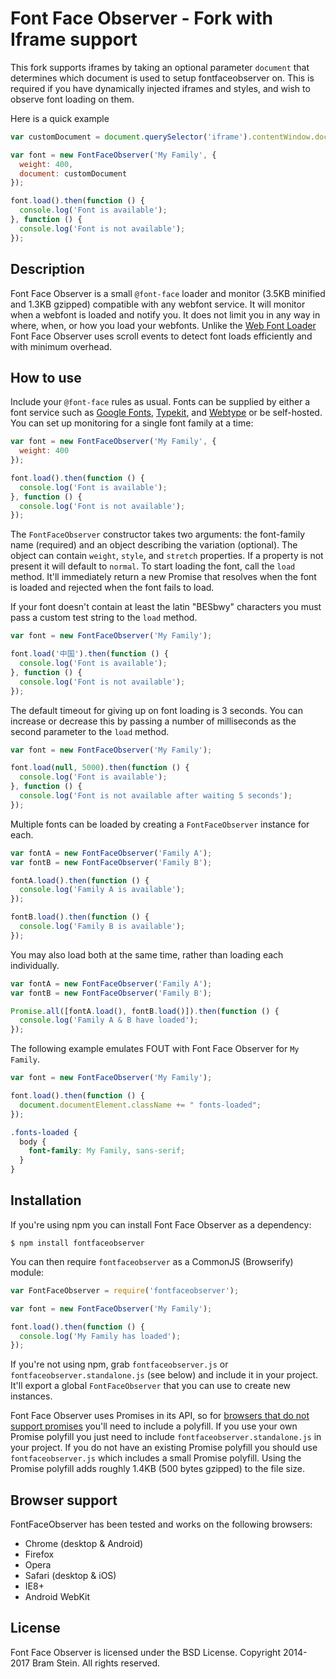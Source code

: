 # Font Face Observer - Fork with Iframe support

This fork supports iframes by taking an optional parameter `document` that determines which document is used to setup fontfaceobserver on.
This is required if you have dynamically injected iframes and styles, and wish to observe font loading on them.

Here is a quick example

```js
var customDocument = document.querySelector('iframe').contentWindow.document;

var font = new FontFaceObserver('My Family', {
  weight: 400,
  document: customDocument
});

font.load().then(function () {
  console.log('Font is available');
}, function () {
  console.log('Font is not available');
});
```


## Description

Font Face Observer is a small `@font-face` loader and monitor (3.5KB minified and 1.3KB gzipped) compatible with any webfont service. It will monitor when a webfont is loaded and notify you. It does not limit you in any way in where, when, or how you load your webfonts. Unlike the [Web Font Loader](https://github.com/typekit/webfontloader) Font Face Observer uses scroll events to detect font loads efficiently and with minimum overhead.

## How to use

Include your `@font-face` rules as usual. Fonts can be supplied by either a font service such as [Google Fonts](http://www.google.com/fonts), [Typekit](http://typekit.com), and [Webtype](http://webtype.com) or be self-hosted. You can set up monitoring for a single font family at a time:

```js
var font = new FontFaceObserver('My Family', {
  weight: 400
});

font.load().then(function () {
  console.log('Font is available');
}, function () {
  console.log('Font is not available');
});
```

The `FontFaceObserver` constructor takes two arguments: the font-family name (required) and an object describing the variation (optional). The object can contain `weight`, `style`, and `stretch` properties. If a property is not present it will default to `normal`. To start loading the font, call the `load` method. It'll immediately return a new Promise that resolves when the font is loaded and rejected when the font fails to load.

If your font doesn't contain at least the latin "BESbwy" characters you must pass a custom test string to the `load` method.

```js
var font = new FontFaceObserver('My Family');

font.load('中国').then(function () {
  console.log('Font is available');
}, function () {
  console.log('Font is not available');
});
```

The default timeout for giving up on font loading is 3 seconds. You can increase or decrease this by passing a number of milliseconds as the second parameter to the `load` method.

```js
var font = new FontFaceObserver('My Family');

font.load(null, 5000).then(function () {
  console.log('Font is available');
}, function () {
  console.log('Font is not available after waiting 5 seconds');
});
```

Multiple fonts can be loaded by creating a `FontFaceObserver` instance for each.

```js
var fontA = new FontFaceObserver('Family A');
var fontB = new FontFaceObserver('Family B');

fontA.load().then(function () {
  console.log('Family A is available');
});

fontB.load().then(function () {
  console.log('Family B is available');
});
```

You may also load both at the same time, rather than loading each individually.

```js
var fontA = new FontFaceObserver('Family A');
var fontB = new FontFaceObserver('Family B');

Promise.all([fontA.load(), fontB.load()]).then(function () {
  console.log('Family A & B have loaded');
});
```

The following example emulates FOUT with Font Face Observer for `My Family`.

```js
var font = new FontFaceObserver('My Family');

font.load().then(function () {
  document.documentElement.className += " fonts-loaded";
});
```

```css
.fonts-loaded {
  body {
    font-family: My Family, sans-serif;
  }
}
```

## Installation

If you're using npm you can install Font Face Observer as a dependency:

```shell
$ npm install fontfaceobserver
```

You can then require `fontfaceobserver` as a CommonJS (Browserify) module:

```js
var FontFaceObserver = require('fontfaceobserver');

var font = new FontFaceObserver('My Family');

font.load().then(function () {
  console.log('My Family has loaded');
});
```

If you're not using npm, grab `fontfaceobserver.js` or `fontfaceobserver.standalone.js` (see below) and include it in your project. It'll export a global `FontFaceObserver` that you can use to create new instances.

Font Face Observer uses Promises in its API, so for [browsers that do not support promises](http://caniuse.com/#search=promise) you'll need to include a polyfill. If you use your own Promise polyfill you just need to include `fontfaceobserver.standalone.js` in your project. If you do not have an existing Promise polyfill you should use `fontfaceobserver.js` which includes a small Promise polyfill. Using the Promise polyfill adds roughly 1.4KB (500 bytes gzipped) to the file size.

## Browser support

FontFaceObserver has been tested and works on the following browsers:

* Chrome (desktop & Android)
* Firefox
* Opera
* Safari (desktop & iOS)
* IE8+
* Android WebKit

## License

Font Face Observer is licensed under the BSD License. Copyright 2014-2017 Bram Stein. All rights reserved.
